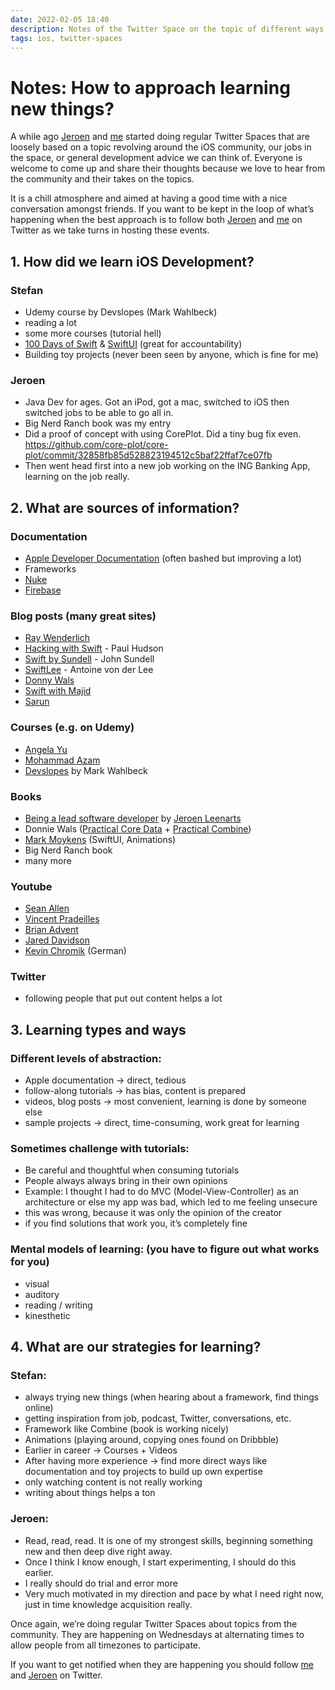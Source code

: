 ```yaml
---
date: 2022-02-05 18:40
description: Notes of the Twitter Space on the topic of different ways how to learn new things. Inludes approaches and useful resources that we use.
tags: ios, twitter-spaces
---
```


# Notes: How to approach learning new things?

A while ago [Jeroen](https://twitter.com/AppForce1) and [me](https://twitter.com/stefanjblos) started doing regular Twitter Spaces that are loosely based on a topic revolving around the iOS community, our jobs in the space, or general development advice we can think of. Everyone is welcome to come up and share their thoughts because we love to hear from the community and their takes on the topics. 

It is a chill atmosphere and aimed at having a good time with a nice conversation amongst friends. If you want to be kept in the loop of what’s happening when the best approach is to follow both [Jeroen](https://twitter.com/AppForce1) and [me](https://twitter.com/stefanjblos) on Twitter as we take turns in hosting these events.


## 1. How did we learn iOS Development?

### Stefan

* Udemy course by Devslopes (Mark Wahlbeck)
* reading a lot
* some more courses (tutorial hell)
* [100 Days of Swift](https://www.hackingwithswift.com/100) & [SwiftUI](https://www.hackingwithswift.com/100/swiftui) (great for accountability)
* Building toy projects (never been seen by anyone, which is fine for me)

### Jeroen

* Java Dev for ages. Got an iPod, got a mac, switched to iOS then switched jobs to be able to go all in.
* Big Nerd Ranch book was my entry
* Did a proof of concept with using CorePlot. Did a tiny bug fix even. https://github.com/core-plot/core-plot/commit/32858fb85d528823194512c5baf22ffaf7ce07fb
* Then went head first into a new job working on the ING Banking App, learning on the job really.

## 2. What are sources of information?

### Documentation

* [Apple Developer Documentation](https://developer.apple.com/documentation/)
(often bashed but improving a lot)
* Frameworks
* [Nuke](https://kean.blog/nuke/guides/welcome)
* [Firebase](https://firebase.google.com/docs/build?hl=en)

### Blog posts (many great sites)

* [Ray Wenderlich](https://www.raywenderlich.com)
* [Hacking with Swift](https://www.hackingwithswift.com) - Paul Hudson
* [Swift by Sundell](https://www.swiftbysundell.com) - John Sundell
* [SwiftLee](https://www.avanderlee.com) - Antoine von der Lee
* [Donny Wals](https://www.donnywals.com)
* [Swift with Majid](https://swiftwithmajid.com)
* [Sarun](https://sarunw.com)

### Courses (e.g. on Udemy)

* [Angela Yu](https://www.udemy.com/user/4b4368a3-b5c8-4529-aa65-2056ec31f37e/)
* [Mohammad Azam](https://www.udemy.com/user/mohammad-azam-2/)
* [Devslopes](https://www.udemy.com/user/devslopes/) by Mark Wahlbeck

### Books

* [Being a lead software developer](https://appforce1.gumroad.com/l/leaddeveloper/spaces) by [Jeroen Leenarts](https://twitter.com/AppForce1)
* Donnie Wals ([Practical Core Data](https://donnywals.gumroad.com/l/practical-core-data) + [Practical Combine](https://donnywals.gumroad.com/l/practical-combine))
* [Mark Moykens](https://www.bigmountainstudio.com/swiftui-views-book) (SwiftUI, Animations)
* Big Nerd Ranch book
* many more

### Youtube

* [Sean Allen](https://www.youtube.com/c/SeanAllen)
* [Vincent Pradeilles](https://www.youtube.com/c/VincentPradeilles)
* [Brian Advent](https://www.youtube.com/c/BrianAdvent)
* [Jared Davidson](https://www.youtube.com/c/Archetapp)
* [Kevin Chromik](https://www.youtube.com/c/KevinChromik) (German)

### Twitter

* following people that put out content helps a lot

## 3. Learning types and ways

### Different levels of abstraction:

* Apple documentation → direct, tedious
* follow-along tutorials → has bias, content is prepared
* videos, blog posts → most convenient, learning is done by someone else
* sample projects → direct, time-consuming, work great for learning

### Sometimes challenge with tutorials:

* Be careful and thoughtful when consuming tutorials
* People always always bring in their own opinions
* Example: I thought I had to do MVC (Model-View-Controller) as an architecture or else my app was bad, which led to me feeling unsecure
* this was wrong, because it was only the opinion of the creator
* if you find solutions that work you, it’s completely fine

### Mental models of learning: (you have to figure out what works for you)

* visual
* auditory
* reading / writing
* kinesthetic

## 4. What are our strategies for learning?

### Stefan:

* always trying new things (when hearing about a framework, find things online)
* getting inspiration from job, podcast, Twitter, conversations, etc.
* Framework like Combine (book is working nicely)
* Animations (playing around, copying ones found on Dribbble)
* Earlier in career → Courses + Videos
* After having more experience → find more direct ways like documentation and toy projects to build up own expertise
* only watching content is not really working
* writing about things helps a ton

### Jeroen:

* Read, read, read. It is one of my strongest skills, beginning something new and then deep dive right away.
* Once I think I know enough, I start experimenting, I should do this earlier.
* I really should do trial and error more
* Very much motivated in my direction and pace by what I need right now, just in time knowledge acquisition really.
    

Once again, we’re doing regular Twitter Spaces about topics from the community. They are happening on Wednesdays at alternating times to allow people from all timezones to participate.

If you want to get notified when they are happening you should follow [me](https://twitter.com/stefanjblos) and [Jeroen](https://twitter.com/AppForce1) on Twitter.